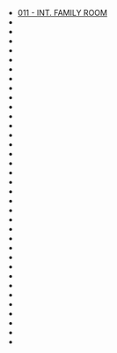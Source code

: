 * [011 - INT. FAMILY ROOM](011-INT.FamilyRoom.md)
* [](072-INT.ParentsRoom.md)
* [](074-INT.ParentsRoom--COMBINEDW072--.md)
* [](076-INT.ParentsRoom--COMBINEDW072--.md)
* [](077-INT.Hallway.md)
* [](078-EXT.Porch.md)
* [](079-INT.Hallway.md)
* [](080-INT.NicksRoom.md)
* [](081-INT.NicksBathroom.md)
* [](082-INT.Classroom-FLASHBACK--CUT--.md)
* [](083-INT.NicksBathroom--CUT--.md)
* [](084-INT.Classroom-FLASHBACK--CUT--.md)
* [](085-INT.NicksBathroom--CUT--.md)
* [](086-INT.NicksRoom--088-091-093-096--.md)
* [](088-INT.NicksRoom--CUT--.md)
* [](091-INT.NicksRoom--COMBINEDW086--.md)
* [](093-INT.NicksRoom--COMBINEDW086--.md)
* [](094-INT.Classroom-FLASHBACK.md)
* [](096-INT.NicksRoom--COMBINEDW086--.md)
* [](097-INT.NicksRoom-LATER.md)
* [](098-INT.Hallway.md)
* [](099-INT.NicksRoom.md)
* [](100-INT.Hallway.md)
* [](101-INT.Kitchen.md)
* [](103-INT.Hallway.md)
* [](105-INT.NicksRoom-Hallway.md)
* [](106-INT.NicksRoom.md)
* [](107-EXT.Driveway.md)
* [](108-INT.AlisCar.md)
* [](109-EXT.Driveway.md)
* [](110-INT.Classroom-FLASHBACK.md)
* [](111-EXT.Driveway--CONTD--.md)
* [](112-INT.Classroom-FLASHBACK.md)
* [](113-EXT.BasketballCourt-FLASHBACK.md)
* [](114-INT.FamilyRoom.md)
* [](122-EXT.Driveway.md)
